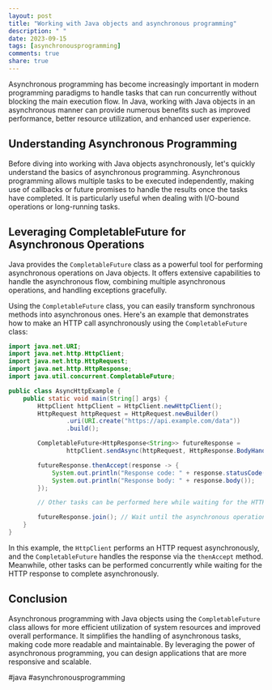 ```yaml
---
layout: post
title: "Working with Java objects and asynchronous programming"
description: " "
date: 2023-09-15
tags: [asynchronousprogramming]
comments: true
share: true
---
```


Asynchronous programming has become increasingly important in modern programming paradigms to handle tasks that can run concurrently without blocking the main execution flow. In Java, working with Java objects in an asynchronous manner can provide numerous benefits such as improved performance, better resource utilization, and enhanced user experience.

## Understanding Asynchronous Programming

Before diving into working with Java objects asynchronously, let's quickly understand the basics of asynchronous programming. Asynchronous programming allows multiple tasks to be executed independently, making use of callbacks or future promises to handle the results once the tasks have completed. It is particularly useful when dealing with I/O-bound operations or long-running tasks.

## Leveraging CompletableFuture for Asynchronous Operations

Java provides the `CompletableFuture` class as a powerful tool for performing asynchronous operations on Java objects. It offers extensive capabilities to handle the asynchronous flow, combining multiple asynchronous operations, and handling exceptions gracefully.

Using the `CompletableFuture` class, you can easily transform synchronous methods into asynchronous ones. Here's an example that demonstrates how to make an HTTP call asynchronously using the `CompletableFuture` class:

```java
import java.net.URI;
import java.net.http.HttpClient;
import java.net.http.HttpRequest;
import java.net.http.HttpResponse;
import java.util.concurrent.CompletableFuture;

public class AsyncHttpExample {
    public static void main(String[] args) {
        HttpClient httpClient = HttpClient.newHttpClient();
        HttpRequest httpRequest = HttpRequest.newBuilder()
                .uri(URI.create("https://api.example.com/data"))
                .build();

        CompletableFuture<HttpResponse<String>> futureResponse =
                httpClient.sendAsync(httpRequest, HttpResponse.BodyHandlers.ofString());

        futureResponse.thenAccept(response -> {
            System.out.println("Response code: " + response.statusCode());
            System.out.println("Response body: " + response.body());
        });

        // Other tasks can be performed here while waiting for the HTTP response asynchronously

        futureResponse.join(); // Wait until the asynchronous operation completes
    }
}
```

In this example, the `HttpClient` performs an HTTP request asynchronously, and the `CompletableFuture` handles the response via the `thenAccept` method. Meanwhile, other tasks can be performed concurrently while waiting for the HTTP response to complete asynchronously.

## Conclusion

Asynchronous programming with Java objects using the `CompletableFuture` class allows for more efficient utilization of system resources and improved overall performance. It simplifies the handling of asynchronous tasks, making code more readable and maintainable. By leveraging the power of asynchronous programming, you can design applications that are more responsive and scalable.

#java #asynchronousprogramming